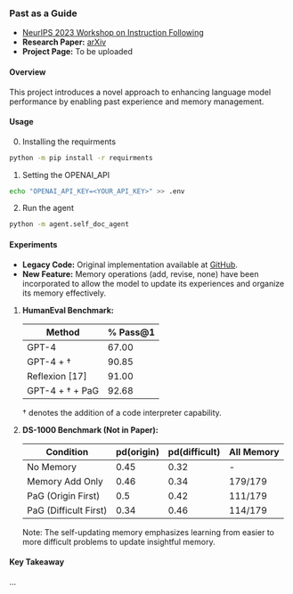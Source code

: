 ### Past as a Guide


- [NeurIPS 2023 Workshop on Instruction Following](https://neurips.cc/virtual/2023/workshop/66498)
- **Research Paper:** [arXiv](https://arxiv.org/abs/2311.07635)
- **Project Page:** To be uploaded

#### Overview
This project introduces a novel approach to enhancing language model performance by enabling past experience and memory management.

#### Usage

0. Installing the requirments
```bash
python -m pip install -r requirments
```

1. Setting the OPENAI_API
```bash
echo "OPENAI_API_KEY=<YOUR_API_KEY>" >> .env
```

2. Run the agent
```bash
python -m agent.self_doc_agent
```

#### Experiments

- **Legacy Code:** Original implementation available at [GitHub](https://github.com/SeungyounShin/Llama2-Code-Interpreter).
- **New Feature:** Memory operations (add, revise, none) have been incorporated to allow the model to update its experiences and organize its memory effectively.

1. **HumanEval Benchmark:**
   
   | Method | % Pass@1 |
   | ------ | -------- |
   | GPT-4 | 67.00 |
   | GPT-4 + † | 90.85 |
   | Reflexion [17] | 91.00 |
   | GPT-4 + † + PaG | 92.68 |

   † denotes the addition of a code interpreter capability.

2. **DS-1000 Benchmark (Not in Paper):**

   | Condition | pd(origin) | pd(difficult) | All Memory |
   | --------- | ---------- | ------------- | ---------- |
   | No Memory | 0.45 | 0.32 | - |
   | Memory Add Only | 0.46 | 0.34 | 179/179 |
   | PaG (Origin First) | 0.5 | 0.42 | 111/179 |
   | PaG (Difficult First)  | 0.34 | 0.46 | 114/179 |

   Note: The self-updating memory emphasizes learning from easier to more difficult problems to update insightful memory.

#### Key Takeaway
...